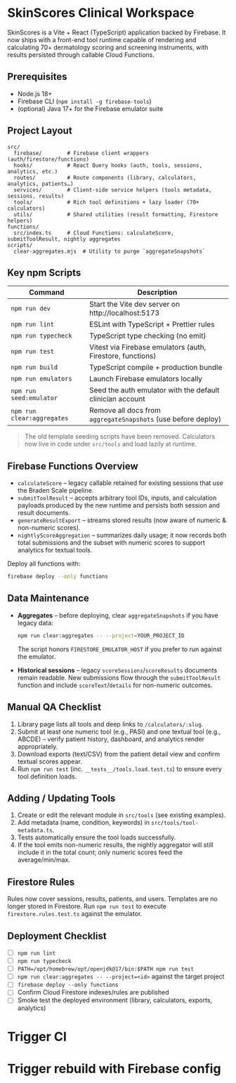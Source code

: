 # SkinScores Clinical Workspace

SkinScores is a Vite + React (TypeScript) application backed by Firebase. It now ships with a
front-end tool runtime capable of rendering and calculating 70+ dermatology scoring and screening
instruments, with results persisted through callable Cloud Functions.

## Prerequisites

- Node.js 18+
- Firebase CLI (`npm install -g firebase-tools`)
- (optional) Java 17+ for the Firebase emulator suite

## Project Layout

```
src/
  firebase/        # Firebase client wrappers (auth/firestore/functions)
  hooks/           # React Query hooks (auth, tools, sessions, analytics, etc.)
  routes/          # Route components (library, calculators, analytics, patients…)
  services/        # Client-side service helpers (tools metadata, sessions, results)
  tools/           # Rich tool definitions + lazy loader (70+ calculators)
  utils/           # Shared utilities (result formatting, Firestore helpers)
functions/
  src/index.ts     # Cloud Functions: calculateScore, submitToolResult, nightly aggregates
scripts/
  clear-aggregates.mjs  # Utility to purge `aggregateSnapshots`
```

## Key npm Scripts

| Command                    | Description                                                   |
| -------------------------- | ------------------------------------------------------------- |
| `npm run dev`              | Start the Vite dev server on http://localhost:5173            |
| `npm run lint`             | ESLint with TypeScript + Prettier rules                       |
| `npm run typecheck`        | TypeScript type checking (no emit)                            |
| `npm run test`             | Vitest via Firebase emulators (auth, Firestore, functions)    |
| `npm run build`            | TypeScript compile + production bundle                        |
| `npm run emulators`        | Launch Firebase emulators locally                             |
| `npm run seed:emulator`    | Seed the auth emulator with the default clinician account     |
| `npm run clear:aggregates` | Remove all docs from `aggregateSnapshots` (use before deploy) |

> The old template seeding scripts have been removed. Calculators now live in code under
> `src/tools` and load lazily at runtime.

## Firebase Functions Overview

- `calculateScore` – legacy callable retained for existing sessions that use the Braden Scale
  pipeline.
- `submitToolResult` – accepts arbitrary tool IDs, inputs, and calculation payloads produced by the
  new runtime and persists both session and result documents.
- `generateResultExport` – streams stored results (now aware of numeric & non-numeric scores).
- `nightlyScoreAggregation` – summarizes daily usage; it now records both total submissions and the
  subset with numeric scores to support analytics for textual tools.

Deploy all functions with:

```bash
firebase deploy --only functions
```

## Data Maintenance

- **Aggregates** – before deploying, clear `aggregateSnapshots` if you have legacy data:

  ```bash
  npm run clear:aggregates -- --project=YOUR_PROJECT_ID
  ```

  The script honors `FIRESTORE_EMULATOR_HOST` if you prefer to run against the emulator.

- **Historical sessions** – legacy `scoreSessions`/`scoreResults` documents remain readable. New
  submissions flow through the `submitToolResult` function and include `scoreText`/`details` for
  non-numeric outcomes.

## Manual QA Checklist

1. Library page lists all tools and deep links to `/calculators/:slug`.
2. Submit at least one numeric tool (e.g., PASI) and one textual tool (e.g., ABCDE) – verify patient
   history, dashboard, and analytics render appropriately.
3. Download exports (text/CSV) from the patient detail view and confirm textual scores appear.
4. Run `npm run test` (inc. `__tests__/tools.load.test.ts`) to ensure every tool definition loads.

## Adding / Updating Tools

1. Create or edit the relevant module in `src/tools` (see existing examples).
2. Add metadata (name, condition, keywords) in `src/tools/tool-metadata.ts`.
3. Tests automatically ensure the tool loads successfully.
4. If the tool emits non-numeric results, the nightly aggregator will still include it in the total
   count; only numeric scores feed the average/min/max.

## Firestore Rules

Rules now cover sessions, results, patients, and users. Templates are no longer stored in
Firestore. Run `npm run test` to execute `firestore.rules.test.ts` against the emulator.

## Deployment Checklist

- [ ] `npm run lint`
- [ ] `npm run typecheck`
- [ ] `PATH=/opt/homebrew/opt/openjdk@17/bin:$PATH npm run test`
- [ ] `npm run clear:aggregates -- --project=<id>` against the target project
- [ ] `firebase deploy --only functions`
- [ ] Confirm Cloud Firestore indexes/rules are published
- [ ] Smoke test the deployed environment (library, calculators, exports, analytics)
# Trigger CI
# Trigger rebuild with Firebase config

